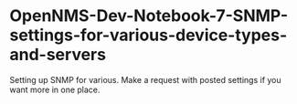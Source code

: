 # OpenNMS-Dev-Notebook-7-SNMP-settings-for-various-device-types-and-servers
Setting up SNMP for various. Make a request with posted settings if you want more in one place.

